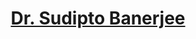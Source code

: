 ---
schema: default
title: '<a href="http://ph.ucla.edu/faculty/banerjee">Dr. Sudipto Banerjee</a>'
description: ''
logo: >-
  http://ph.ucla.edu/sites/default/files/styles/faculty_square/public/images/faculty/Sudipto-Banerjee180x180.jpg?itok=EcZP0-jt
---